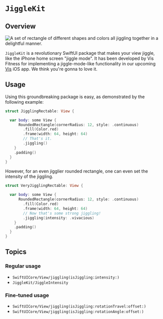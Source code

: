# ``JiggleKit``

## Overview

![A set of rectangle of different shapes and colors all jiggling together in a delightful manner.](jiggle)

``JiggleKit`` is a revolutionary SwiftUI package that makes your view jiggle, like the iPhone home screen "jiggle mode". It has been developed by Vis Fitness for implementing a jiggle-mode-like functionality in our upcoming [Vis](https://vis.fitness) iOS app. We think you're gonna to love it.

## Usage

Using this groundbreaking package is easy, as demonstrated by the following example:

```swift
struct JigglingRectable: View {

  var body: some View {
      RoundedRectangle(cornerRadius: 12, style: .continuous)
        .fill(Color.red)
        .frame(width: 64, height: 64)
        // That's it.
        .jiggling()
    }
    .padding()
  }
}
```

However, for an even jigglier rounded rectangle, one can even set the intensity of the jiggling.

```swift
struct VeryJigglingRectable: View {

  var body: some View {
      RoundedRectangle(cornerRadius: 12, style: .continuous)
        .fill(Color.red)
        .frame(width: 64, height: 64)
        // Now that's some strong jiggling!
        .jiggling(intensity: .vivacious)
    }
    .padding()
  }
}
```

## Topics

### Regular usage

- ``SwiftUICore/View/jiggling(isJiggling:intensity:)``
- ``JiggleKit/JiggleIntensity``

### Fine-tuned usage

- ``SwiftUICore/View/jiggling(isJiggling:rotationTravel:offset:)``
- ``SwiftUICore/View/jiggling(isJiggling:rotationAngle:offset:)``
